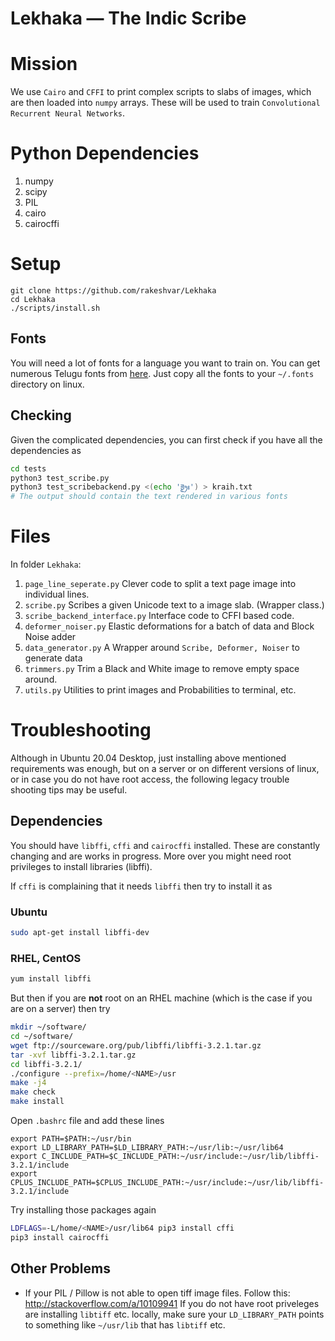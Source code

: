 # Lekhaka — The Indic Scribe

# Mission
We use `Cairo` and `CFFI` to print complex scripts to slabs of images, 
which are then loaded into `numpy` arrays. These will be used to train 
`Convolutional Recurrent Neural Networks`.

# Python Dependencies
1. numpy
1. scipy
1. PIL
1. cairo
1. cairocffi


# Setup

```
git clone https://github.com/rakeshvar/Lekhaka
cd Lekhaka
./scripts/install.sh
```

## Fonts
You will need a lot of fonts for a language you want to train on.
You can get numerous Telugu fonts from [here](https://github.com/TeluguOCR/Fonts).
Just copy all the fonts to your `~/.fonts` directory on linux.

## Checking
Given the complicated dependencies, you can first check if you have all the dependencies as

```sh
cd tests
python3 test_scribe.py
python3 test_scribebackend.py <(echo 'క్రైః') > kraih.txt
# The output should contain the text rendered in various fonts
```

# Files
In folder `Lekhaka`:
1. `page_line_seperate.py` Clever code to split a text page image into individual lines.
1. `scribe.py` Scribes a given Unicode text to a image slab. (Wrapper class.)
1. `scribe_backend_interface.py` Interface code to CFFI based code.
1. `deformer_noiser.py` Elastic deformations for a batch of data and Block Noise adder   
1. `data_generator.py` A Wrapper around `Scribe, Deformer, Noiser` to generate data
1. `trimmers.py` Trim a Black and White image to remove empty space around.
1. `utils.py` Utilities to print images and Probabilities to terminal, etc.

# Troubleshooting
Although in Ubuntu 20.04 Desktop, just installing above mentioned requirements was enough,
but on a server or on different versions of linux, or in case you do not have root access,
the following legacy trouble shooting tips may be useful.

## Dependencies

You should have `libffi`, `cffi` and `cairocffi` installed.
These are constantly changing and are works in progress.
More over you might need root privileges to install libraries (libffi).

If `cffi` is complaining that it needs `libffi` then try to install it as

### Ubuntu

```sh
sudo apt-get install libffi-dev
```

### RHEL, CentOS

```sh
yum install libffi
```

But then if you are **not** root on an RHEL machine (which is the case if you are on a server) then
try

```sh
mkdir ~/software/
cd ~/software/
wget ftp://sourceware.org/pub/libffi/libffi-3.2.1.tar.gz
tar -xvf libffi-3.2.1.tar.gz
cd libffi-3.2.1/
./configure --prefix=/home/<NAME>/usr
make -j4
make check
make install
```

Open `.bashrc` file and add these lines

```
export PATH=$PATH:~/usr/bin
export LD_LIBRARY_PATH=$LD_LIBRARY_PATH:~/usr/lib:~/usr/lib64
export C_INCLUDE_PATH=$C_INCLUDE_PATH:~/usr/include:~/usr/lib/libffi-3.2.1/include
export CPLUS_INCLUDE_PATH=$CPLUS_INCLUDE_PATH:~/usr/include:~/usr/lib/libffi-3.2.1/include
```

Try installing those packages again

```sh
LDFLAGS=-L/home/<NAME>/usr/lib64 pip3 install cffi
pip3 install cairocffi
```

## Other Problems
* If your PIL / Pillow is not able to open tiff image files.
Follow this: http://stackoverflow.com/a/10109941
If you do not have root priveleges are installing `libtiff` etc. locally,
make sure your `LD_LIBRARY_PATH` points to something like `~/usr/lib` that has `libtiff` etc.
